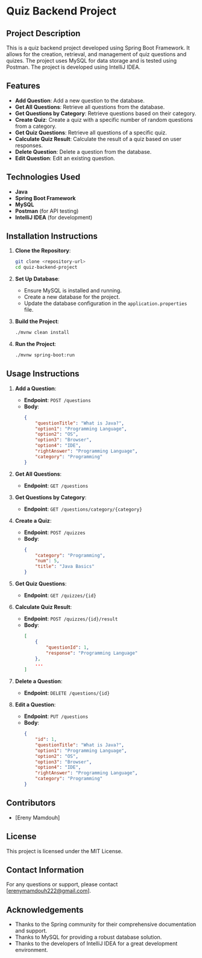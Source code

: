# Quiz Backend Project

## Project Description
This is a quiz backend project developed using Spring Boot Framework. It allows for the creation, retrieval, and management of quiz questions and quizes. The project uses MySQL for data storage and is tested using Postman. The project is developed using IntelliJ IDEA.

## Features
- **Add Question**: Add a new question to the database.
- **Get All Questions**: Retrieve all questions from the database.
- **Get Questions by Category**: Retrieve questions based on their category.
- **Create Quiz**: Create a quiz with a specific number of random questions from a category.
- **Get Quiz Questions**: Retrieve all questions of a specific quiz.
- **Calculate Quiz Result**: Calculate the result of a quiz based on user responses.
- **Delete Question**: Delete a question from the database.
- **Edit Question**: Edit an existing question.

## Technologies Used
- **Java**
- **Spring Boot Framework**
- **MySQL**
- **Postman** (for API testing)
- **IntelliJ IDEA** (for development)

## Installation Instructions
1. **Clone the Repository**:
    ```bash
    git clone <repository-url>
    cd quiz-backend-project
    ```
2. **Set Up Database**:
    - Ensure MySQL is installed and running.
    - Create a new database for the project.
    - Update the database configuration in the `application.properties` file.

3. **Build the Project**:
    ```bash
    ./mvnw clean install
    ```

4. **Run the Project**:
    ```bash
    ./mvnw spring-boot:run
    ```

## Usage Instructions
1. **Add a Question**:
    - **Endpoint**: `POST /questions`
    - **Body**:
      ```json
      {
          "questionTitle": "What is Java?",
          "option1": "Programming Language",
          "option2": "OS",
          "option3": "Browser",
          "option4": "IDE",
          "rightAnswer": "Programming Language",
          "category": "Programming"
      }
      ```

2. **Get All Questions**:
    - **Endpoint**: `GET /questions`
    
3. **Get Questions by Category**:
    - **Endpoint**: `GET /questions/category/{category}`

4. **Create a Quiz**:
    - **Endpoint**: `POST /quizzes`
    - **Body**:
      ```json
      {
          "category": "Programming",
          "num": 5,
          "title": "Java Basics"
      }
      ```

5. **Get Quiz Questions**:
    - **Endpoint**: `GET /quizzes/{id}`

6. **Calculate Quiz Result**:
    - **Endpoint**: `POST /quizzes/{id}/result`
    - **Body**:
      ```json
      [
          {
              "questionId": 1,
              "response": "Programming Language"
          },
          ...
      ]
      ```

7. **Delete a Question**:
    - **Endpoint**: `DELETE /questions/{id}`

8. **Edit a Question**:
    - **Endpoint**: `PUT /questions`
    - **Body**:
      ```json
      {
          "id": 1,
          "questionTitle": "What is Java?",
          "option1": "Programming Language",
          "option2": "OS",
          "option3": "Browser",
          "option4": "IDE",
          "rightAnswer": "Programming Language",
          "category": "Programming"
      }
      ```

## Contributors
- [Ereny Mamdouh]

## License
This project is licensed under the MIT License.

## Contact Information
For any questions or support, please contact [erenymamdouh222@gmail.com].

## Acknowledgements
- Thanks to the Spring community for their comprehensive documentation and support.
- Thanks to MySQL for providing a robust database solution.
- Thanks to the developers of IntelliJ IDEA for a great development environment.
